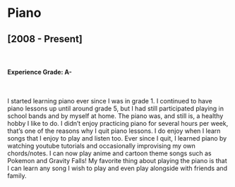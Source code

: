 # Piano 
<h2>[2008 - Present]</h2>

<br/>
<h4> Experience Grade: A- </h4>
<br/>
<p>
I started learning piano ever since I was in grade 1. I continued to have piano lessons up until around grade 5, but I had still participated playing in school bands and by myself at home. The piano was, and still is, a healthy hobby I like to do. I didn’t enjoy practicing piano for several hours per week, that’s one of the reasons why I quit piano lessons. I do enjoy when I learn songs that I enjoy to play and listen too. Ever since I quit, I learned piano by watching youtube tutorials and occasionally improvising my own chords/notes. I can now play anime and cartoon theme songs such as Pokemon and Gravity Falls! My favorite thing about playing the piano is that I can learn any song I wish to play and even play alongside with friends and family. 
</p>
<br/>